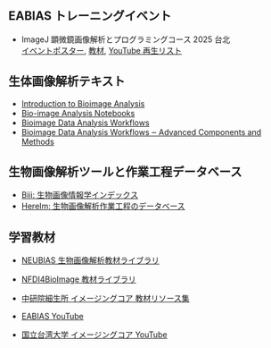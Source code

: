 ## EABIAS トレーニングイベント
- ImageJ 顕微鏡画像解析とプログラミングコース 2025 台北    
[イベントポスター](https://drive.google.com/file/d/11DaEflREvSH5XQLByhorO5-ToM6Tu5g0/view?usp=drive_link), 
[教材](https://github.com/EABIAS/2025-ImageJ-Micro-Image-Analysis-and-Programming_Taipei),
[YouTube 再生リスト](https://youtube.com/playlist?list=PL_9oCBBWdG8mLVflK-MJ3YkUPmhwpKO1s&si=dzi0C2x5MDti2cIO)

## 生体画像解析テキスト
- [Introduction to Bioimage Analysis](https://bioimagebook.github.io/index.html)
- [Bio-image Analysis Notebooks](https://haesleinhuepf.github.io/BioImageAnalysisNotebooks/intro.html)
- [Bioimage Data Analysis Workflows](https://link.springer.com/book/10.1007/978-3-030-22386-1)  
- [Bioimage Data Analysis Workflows ‒ Advanced Components and Methods](https://link.springer.com/book/10.1007/978-3-030-76394-7)

## 生物画像解析ツールと作業工程データベース
- [Biii: 生物画像情報学インデックス](https://biii.eu/)  
- [HereIm: 生物画像解析作業工程のデータベース](https://hereimntuic.com/)

## 学習教材
- [NEUBIAS 生物画像解析教材ライブラリ](https://neubias.github.io/training-resources/)  
- [NFDI4BioImage 教材ライブラリ](https://nfdi4bioimage.github.io/training/readme.html)  
- [中研院細生所 イメージングコア 教材リソース集](https://getupnote.com/share/notes/N6hHwRcoQthOYIy9a8LANC7GxmT2/f26750fe-fd45-4b39-8b55-8791fc8de73d)  

- [EABIAS YouTube](https://www.youtube.com/@EABIAS)  
- [国立台湾大学 イメージングコア YouTube](https://www.youtube.com/@imagingcore9084)  


